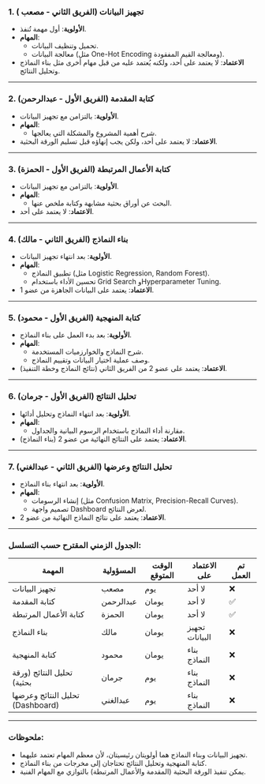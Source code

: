 ### **1. تجهيز البيانات (الفريق الثاني - مصعب )**

- **الأولوية**: أول مهمة تُنفذ.
- **المهام**:
  - تحميل وتنظيف البيانات.
  - معالجة البيانات (مثل One-Hot Encoding ومعالجة القيم المفقودة).
- **الاعتماد**: لا يعتمد على أحد، ولكنه يُعتمد عليه من قبل مهام أخرى مثل بناء النماذج وتحليل النتائج.

---

### **2. كتابة المقدمة (الفريق الأول - عبدالرحمن)**

- **الأولوية**: بالتزامن مع تجهيز البيانات.
- **المهام**:
  - شرح أهمية المشروع والمشكلة التي يعالجها.
- **الاعتماد**: لا يعتمد على أحد، ولكن يجب إنهاؤه قبل تسليم الورقة البحثية.

---

### **3. كتابة الأعمال المرتبطة (الفريق الأول - الحمزة)**

- **الأولوية**: بالتزامن مع تجهيز البيانات.
- **المهام**:
  - البحث عن أوراق بحثية مشابهة وكتابة ملخص عنها.
- **الاعتماد**: لا يعتمد على أحد.

---

### **4. بناء النماذج (الفريق الثاني - مالك)**

- **الأولوية**: بعد انتهاء تجهيز البيانات.
- **المهام**:
  - تطبيق النماذج (مثل Logistic Regression, Random Forest).
  - تحسين الأداء باستخدام Grid Search وHyperparameter Tuning.
- **الاعتماد**: يعتمد على البيانات الجاهزة من عضو 1.

---

### **5. كتابة المنهجية (الفريق الأول - محمود)**

- **الأولوية**: بعد بدء العمل على بناء النماذج.
- **المهام**:
  - شرح النماذج والخوارزميات المستخدمة.
  - وصف عملية اختيار البيانات وتقييم النماذج.
- **الاعتماد**: يعتمد على عضو 2 من الفريق الثاني (نتائج النماذج وخطة التنفيذ).

---

### **6. تحليل النتائج (الفريق الأول - جرمان)**

- **الأولوية**: بعد انتهاء النماذج وتحليل أدائها.
- **المهام**:
  - مقارنة أداء النماذج باستخدام الرسوم البيانية والجداول.
- **الاعتماد**: يعتمد على النتائج النهائية من عضو 2 (بناء النماذج).

---

### **7. تحليل النتائج وعرضها (الفريق الثاني - عبدالغني)**

- **الأولوية**: بعد انتهاء بناء النماذج.
- **المهام**:
  - إنشاء الرسومات (مثل Confusion Matrix, Precision-Recall Curves).
  - تصميم واجهة Dashboard لعرض النتائج.
- **الاعتماد**: يعتمد على نتائج النماذج النهائية من عضو 2.

---

### **الجدول الزمني المقترح حسب التسلسل:**

| المهمة                           | المسؤولية | الوقت المتوقع | الاعتماد على   | تم العمل |
| -------------------------------- | --------- | ------------- | -------------- | -------- |
| تجهيز البيانات                   | مصعب      | يوم           | لا أحد         | ❌       |
| كتابة المقدمة                    | عبدالرحمن | يومان         | لا أحد         | ✅       |
| كتابة الأعمال المرتبطة           | الحمزة    | يومان         | لا أحد         | ✅       |
| بناء النماذج                     | مالك      | يومان         | تجهيز البيانات | ❌       |
| كتابة المنهجية                   | محمود     | يومان         | بناء النماذج   | ❌       |
| تحليل النتائج (ورقة بحثية)       | جرمان     | يوم           | بناء النماذج   | ❌       |
| تحليل النتائج وعرضها (Dashboard) | عبدالغني  | يوم           | بناء النماذج   | ❌       |

---

### **ملحوظات:**

- تجهيز البيانات وبناء النماذج هما أولويتان رئيسيتان، لأن معظم المهام تعتمد عليهما.
- كتابة المنهجية وتحليل النتائج تحتاجان إلى مخرجات من بناء النماذج.
- يمكن تنفيذ الورقة البحثية (المقدمة والأعمال المرتبطة) بالتوازي مع المهام الفنية.
